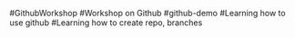 #GithubWorkshop
#Workshop on Github
#github-demo
#Learning how to use github
#Learning how to create repo, branches 
